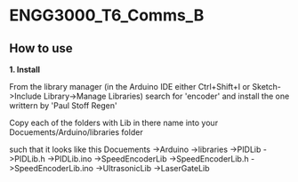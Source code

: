 # ENGG3000_T6_Comms_B

## How to use

**1. Install**

From the library manager (in the Arduino IDE either Ctrl+Shift+I or Sketch->Include Library->Manage Libraries) search for 'encoder' and install the one writtern by 'Paul Stoff Regen'

Copy each of the folders with Lib in there name into your Docuements/Arduino/libraries folder

such that it looks like this
Docuements
->Arduino
  ->libraries
    ->PIDLib
      ->PIDLib.h
      ->PIDLib.ino
    ->SpeedEncoderLib
      ->SpeedEncoderLib.h
      ->SpeedEncoderLib.ino
    ->UltrasonicLib
    ->LaserGateLib
    
##
